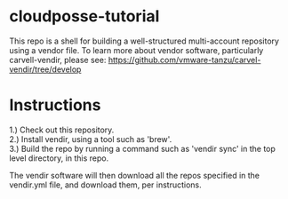 # cloudposse-tutorial

This repo is a shell for building a well-structured multi-account repository
using a vendor file.  To learn more about vendor software, particularly carvell-vendir, 
please see: https://github.com/vmware-tanzu/carvel-vendir/tree/develop

# Instructions

  1.) Check out this repository.</br>
  2.) Install vendir, using a tool such as 'brew'.</br>
  3.) Build the repo by running a command such as 'vendir sync' in 
the top level directory, in this repo.  </br>

The vendir software will then 
download all the repos specified in the vendir.yml file, and download
them, per instructions.


